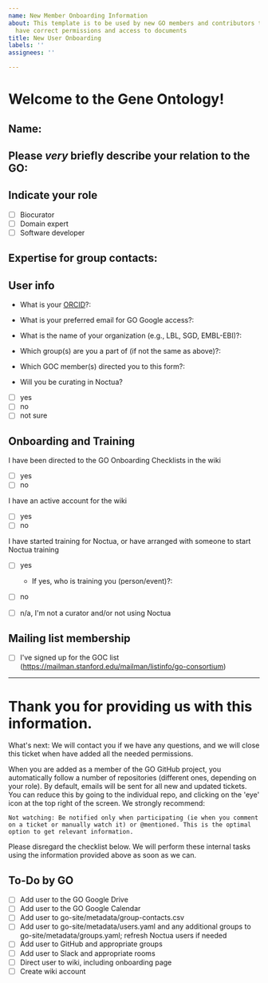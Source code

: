 ```yaml
---
name: New Member Onboarding Information
about: This template is to be used by new GO members and contributors to ensure they
  have correct permissions and access to documents
title: New User Onboarding
labels: ''
assignees: ''

---
```


# Welcome to the Gene Ontology!

## Name: 

## Please *very* briefly describe your relation to the GO:
<!-- This is so we know who you are and who to contact to get further information about groups, training status, etc. -->

## Indicate your role
<!-- You may indicate more than one ( [x] ) -->

- [ ] Biocurator
- [ ] Domain expert
- [ ] Software developer

## Expertise for group contacts:
<!--  Please provide your expertise (1-3 keywords) -->

## User info
- What is your [ORCID](https://orcid.org/register)?:

- What is your preferred email for GO Google access?:
<!-- Please provide the email account you want to use for access to the GO Google Drive (shared documents) and GO Calendar (to view conference call information). You can email our HelpDesk at "help" at our domain, geneontology.org, to avoid posting it publicly. --> 

- What is the name of your organization (e.g., LBL, SGD, EMBL-EBI)?:

- Which group(s) are you a part of (if not the same as above)?:

- Which GOC member(s) directed you to this form?:

- Will you be curating in Noctua?
- [ ] yes
- [ ] no
- [ ] not sure

## Onboarding and Training

I have been directed to the GO Onboarding Checklists in the wiki
- [ ] yes
- [ ] no

I have an active account for the wiki
- [ ] yes
- [ ] no

I have started training for Noctua, or have arranged with someone to start Noctua training
- [ ] yes
  - If yes, who is training you (person/event)?: 
- [ ] no
- [ ] n/a, I'm not a curator and/or not using Noctua


## Mailing list membership
- [ ] I've signed up for the GOC list (https://mailman.stanford.edu/mailman/listinfo/go-consortium)
________________
# Thank you for providing us with this information. 

What's next:
We will contact you if we have any questions, and we will close this ticket when have added all the needed permissions. 

When you are added as a member of the GO GitHub project, you automatically follow a number of repositories (different ones, depending on your role). By default, emails will be sent for all new and updated tickets. You can reduce this by going to the individual repo, and clicking on the 'eye' icon at the top right of the screen. We strongly recommend:

    Not watching: Be notified only when participating (ie when you comment on a ticket or manually watch it) or @mentioned. This is the optimal option to get relevant information. 


Please disregard the checklist below.  We will perform these internal tasks using the information provided above as soon as we can.

## To-Do by GO
- [ ] Add user to the GO Google Drive
- [ ] Add user to the GO Google Calendar
- [ ] Add user to go-site/metadata/group-contacts.csv
- [ ] Add user to go-site/metadata/users.yaml and any additional groups to go-site/metadata/groups.yaml; refresh Noctua users if needed
- [ ] Add user to GitHub and appropriate groups
- [ ] Add user to Slack and appropriate rooms
- [ ] Direct user to wiki, including onboarding page
- [ ] Create wiki account 
